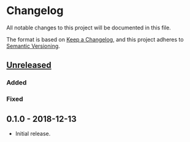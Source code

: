 # Changelog
All notable changes to this project will be documented in this file.

The format is based on [Keep a Changelog](https://keepachangelog.com/en/1.0.0/),
and this project adheres to [Semantic Versioning](https://semver.org/spec/v2.0.0.html).

## [Unreleased]
### Added
### Fixed

## 0.1.0 - 2018-12-13
- Initial release.

[Unreleased]: https://www.github.com/ahendriksen/cookiecutter_example/compare/v0.1.0...HEAD
